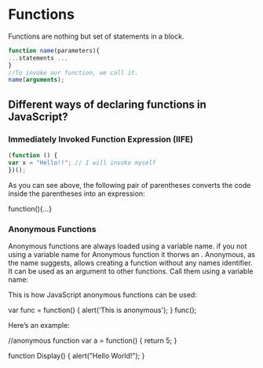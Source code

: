 # Functions

Functions are nothing but set of statements in a block.
```javascript
function name(parameters){
...statements ...
}
//To invoke our function, we call it.
name(arguments);
```




## Different ways of declaring functions in JavaScript?


### Immediately Invoked Function Expression (IIFE)
```javascript
(function () {  
var x = "Hello!!"; // I will invoke myself  
})();
```
As you can see above, the following pair of parentheses converts the code inside the parentheses into an expression:

function(){...}


### Anonymous Functions

Anonymous functions are always loaded using a variable name. if you not using a variable name for Anonymous function it thorws an . Anonymous, as the name suggests, allows creating a function without any names identifier. It can be used as an argument to other functions. Call them using a variable name:

This is how JavaScript anonymous functions can be used:

var func = function() {
   alert(‘This is anonymous');
}
func();

Here’s an example:

//anonymous function
var a = function() {
   return 5;
}

function Display()
      {
         alert("Hello World!");
      }
<!--stackedit_data:
eyJoaXN0b3J5IjpbMTc0NDk1ODM5MiwxODAyMjQ5MjE0LDE4NT
I4NTE2NjQsMTM4NTUxOTg3OSwtNzQyMjAxNTRdfQ==
-->